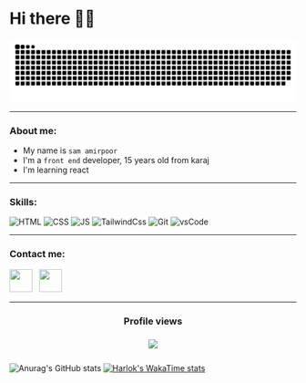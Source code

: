 # Hi there 👋🏻

<picture>
  <source
    media="(prefers-color-scheme: dark)"
    srcset="https://raw.githubusercontent.com/platane/snk/output/github-contribution-grid-snake-dark.svg"
  />
  <source
    media="(prefers-color-scheme: light)"
    srcset="https://raw.githubusercontent.com/platane/snk/output/github-contribution-grid-snake.svg"
  />
  <img
    alt="github contribution grid snake animation"
    src="https://raw.githubusercontent.com/platane/snk/output/github-contribution-grid-snake.svg"
  />
</picture>

---

### About me:

<div>
  
  - My name is `sam amirpoor`
  - I'm a `front end` developer, 15 years old from karaj
  - I'm learning react
    
</div>

---

### Skills:

<div>
  <img src="https://img.icons8.com/?size=100&id=20909&format=png&color=000000" width="50" alt="HTML" />
  <img src="https://img.icons8.com/?size=100&id=21278&format=png&color=000000" width="50" alt="CSS" />
  <img src="https://img.icons8.com/?size=100&id=PXTY4q2Sq2lG&format=png&color=000000" width="50" alt="JS" />
  <img src="https://img.icons8.com/?size=100&id=CIAZz2CYc6Kc&format=png&color=000000" width="50" alt="TailwindCss" />
  <img src="https://img.icons8.com/?size=100&id=20906&format=png&color=000000" width="50" alt="Git" />
  <img src="https://img.icons8.com/?size=100&id=9OGIyU8hrxW5&format=png&color=000000" width="50" alt="vsCode" />
</div>

---

### Contact me:

<div>
  <a href="mailto:amirpoorDev@gmail.com"><img src="https://img.icons8.com/?size=100&id=P7UIlhbpWzZm&format=png&color=000000" width="40px" height="40px" /></a>
  &nbsp;
  <a href="https://t.me/samamirpoor"><img src="https://img.icons8.com/?size=100&id=oWiuH0jFiU0R&format=png&color=000000" width="40px" height="40px" /></a>
</div>

---

<h3 align="center">Profile views</h3>

###

<div align="center">
  <img src="https://profile-counter.glitch.me/sam-amirpoor/count.svg?"  />
</div>

###

![Anurag's GitHub stats](https://github-readme-stats.vercel.app/api?username=sam-amirpoor&show_icons=true&theme=radical)
[![Harlok's WakaTime stats](https://github-readme-stats.vercel.app/api/wakatime?username=amirpoorDev)](https://github.com/anuraghazra/github-readme-stats)
